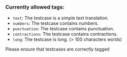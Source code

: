 ### Currently allowed tags:
 
 - `text`: The testcase is a simple text translation.
 - `numbers`: The testcase contains numbers.
 - `punctuation`: The testcase contains punctuation.
 - `contractions`: The testcase contains contractions.
 - `long`: The testcase is long. (> 100 characters words)

Please ensure that testcases are correctly tagged